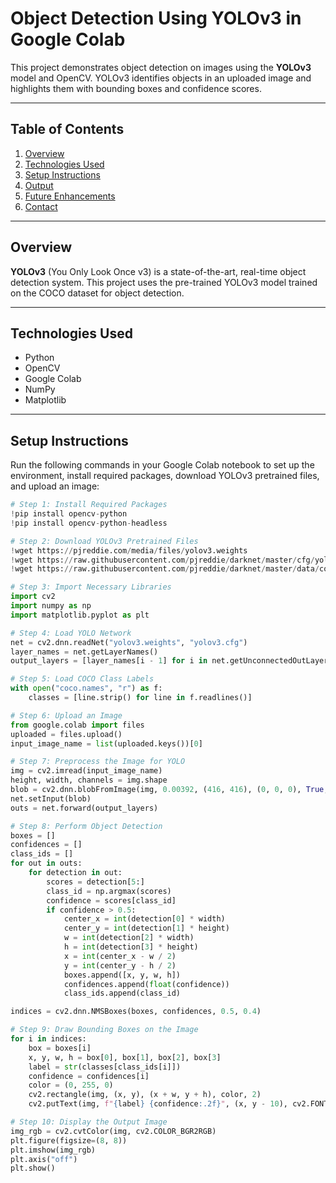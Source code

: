 # Object Detection Using YOLOv3 in Google Colab

This project demonstrates object detection on images using the **YOLOv3** model and OpenCV. YOLOv3 identifies objects in an uploaded image and highlights them with bounding boxes and confidence scores.

---

## Table of Contents
1. [Overview](#overview)
2. [Technologies Used](#technologies-used)
3. [Setup Instructions](#setup-instructions)
4. [Output](#output)
5. [Future Enhancements](#future-enhancements)
6. [Contact](#contact)

---

## Overview

**YOLOv3** (You Only Look Once v3) is a state-of-the-art, real-time object detection system. This project uses the pre-trained YOLOv3 model trained on the COCO dataset for object detection.

---

## Technologies Used

- Python
- OpenCV
- Google Colab
- NumPy
- Matplotlib

---

## Setup Instructions

Run the following commands in your Google Colab notebook to set up the environment, install required packages, download YOLOv3 pretrained files, and upload an image:

```python
# Step 1: Install Required Packages
!pip install opencv-python
!pip install opencv-python-headless

# Step 2: Download YOLOv3 Pretrained Files
!wget https://pjreddie.com/media/files/yolov3.weights
!wget https://raw.githubusercontent.com/pjreddie/darknet/master/cfg/yolov3.cfg
!wget https://raw.githubusercontent.com/pjreddie/darknet/master/data/coco.names

# Step 3: Import Necessary Libraries
import cv2
import numpy as np
import matplotlib.pyplot as plt

# Step 4: Load YOLO Network
net = cv2.dnn.readNet("yolov3.weights", "yolov3.cfg")
layer_names = net.getLayerNames()
output_layers = [layer_names[i - 1] for i in net.getUnconnectedOutLayers().flatten()]

# Step 5: Load COCO Class Labels
with open("coco.names", "r") as f:
    classes = [line.strip() for line in f.readlines()]

# Step 6: Upload an Image
from google.colab import files
uploaded = files.upload()
input_image_name = list(uploaded.keys())[0]

# Step 7: Preprocess the Image for YOLO
img = cv2.imread(input_image_name)
height, width, channels = img.shape
blob = cv2.dnn.blobFromImage(img, 0.00392, (416, 416), (0, 0, 0), True, crop=False)
net.setInput(blob)
outs = net.forward(output_layers)

# Step 8: Perform Object Detection
boxes = []
confidences = []
class_ids = []
for out in outs:
    for detection in out:
        scores = detection[5:]
        class_id = np.argmax(scores)
        confidence = scores[class_id]
        if confidence > 0.5:
            center_x = int(detection[0] * width)
            center_y = int(detection[1] * height)
            w = int(detection[2] * width)
            h = int(detection[3] * height)
            x = int(center_x - w / 2)
            y = int(center_y - h / 2)
            boxes.append([x, y, w, h])
            confidences.append(float(confidence))
            class_ids.append(class_id)

indices = cv2.dnn.NMSBoxes(boxes, confidences, 0.5, 0.4)

# Step 9: Draw Bounding Boxes on the Image
for i in indices:
    box = boxes[i]
    x, y, w, h = box[0], box[1], box[2], box[3]
    label = str(classes[class_ids[i]])
    confidence = confidences[i]
    color = (0, 255, 0)
    cv2.rectangle(img, (x, y), (x + w, y + h), color, 2)
    cv2.putText(img, f"{label} {confidence:.2f}", (x, y - 10), cv2.FONT_HERSHEY_SIMPLEX, 2, color, 2)

# Step 10: Display the Output Image
img_rgb = cv2.cvtColor(img, cv2.COLOR_BGR2RGB)
plt.figure(figsize=(8, 8))
plt.imshow(img_rgb)
plt.axis("off")
plt.show()
